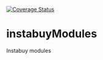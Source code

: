 [![Coverage Status](https://coveralls.io/repos/github/swallville/instabuyModules/badge.svg?branch=master)](https://coveralls.io/github/swallville/instabuyModules?branch=master)
# instabuyModules
Instabuy modules
